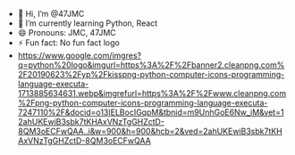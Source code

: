 - 👋 Hi, I’m @47JMC
- 🌱 I’m currently learning Python, React
- 😄 Pronouns: JMC, 47JMC
- ⚡ Fun fact: No fun fact logo
- https://www.google.com/imgres?q=python%20logo&imgurl=https%3A%2F%2Fbanner2.cleanpng.com%2F20190623%2Fyp%2Fkisspng-python-computer-icons-programming-language-executa-1713885634631.webp&imgrefurl=https%3A%2F%2Fwww.cleanpng.com%2Fpng-python-computer-icons-programming-language-executa-7247110%2F&docid=o13IELBocIGqpM&tbnid=m9UnhGoE6Nw_iM&vet=12ahUKEwiB3sbk7tKHAxVNzTgGHZctD-8QM3oECFwQAA..i&w=900&h=900&hcb=2&ved=2ahUKEwiB3sbk7tKHAxVNzTgGHZctD-8QM3oECFwQAA

<!---
47JMC/47JMC is a ✨ special ✨ repository because its `README.md` (this file) appears on your GitHub profile.
You can click the Preview link to take a look at your changes.
--->
